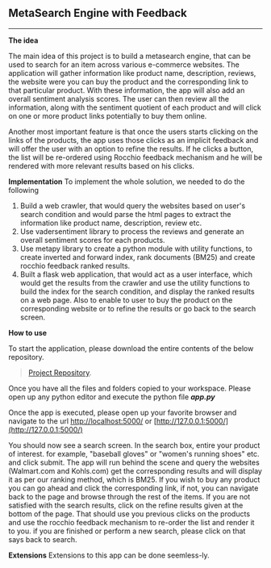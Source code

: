 ## MetaSearch Engine with Feedback ##


----------
**The idea**

The main idea of this project is to build a metasearch engine, that can be used to search for an item across various e-commerce websites. The application will gather information like product name, description, reviews, the website were you can buy the product and the corresponding link to that particular product.  With these information, the app will also add an overall sentiment analysis scores. The user can then review all the information, along with the sentiment quotient of each product and will click on one or more product links potentially to buy them online. 
 
Another most important feature is that once the users starts clicking on the links of the products, the app uses those clicks as an implicit feedback and will offer the user with an option to refine the results. If he clicks a button, the list will be re-ordered using Rocchio feedback mechanism and he will be rendered with more relevant results based on his clicks. 

**Implementation**
To implement the whole solution, we needed to do the following

 1. Build a web crawler, that would query the websites based on user's search condition and would parse the html pages to extract the information like product name, description, review etc.
 2. Use vadersentiment library to process the reviews and generate an overall sentiment scores for each products.
 3. Use metapy library to create a python module with utility functions, to create inverted and forward index, rank documents (BM25) and create rocchio feedback ranked results.
 3. Built a flask web application, that would act as a user interface, which would get the results from the crawler and use the utility functions to build the index for the search condition, and display the ranked results on a web page.  Also to enable to user to buy the product on the corresponding website or to refine the results or go back to the search screen.
 
**How to use**

To start the application, please download the entire contents of the below repository.

>  [Project Repository](https://gitlab.textdata.org/deepakn2/cs410proj.git).

Once you have all the files and folders copied to your workspace. Please open up any python editor and execute the python file ***app.py***

Once the app is executed, please open up your favorite browser and navigate to the url [http://localhost:5000/](http://localhost:5000/) or [http://127.0.0.1:5000/](http://127.0.0.1:5000/)

You should now see a search screen. In the search box, entire your product of interest. for example, "baseball gloves" or "women's running shoes" etc. and click submit.
The app will run behind the scene and query the websites (Walmart.com and Kohls.com) get the corresponding results and will display it as per our ranking method, which is BM25. If you wish to buy any product you can go ahead and click the corresponding link, if not, you can navigate back to the page and browse through the rest of the items. If you are not satisfied with the search results, click on the refine results given at the bottom of the page. That should use you previous clicks on the products and use the rocchio feedback mechanism to re-order the list and render it to you. if you are finished or perform a new search, please click on that says back to search.

**Extensions**
Extensions to this app can be done seemless-ly. 